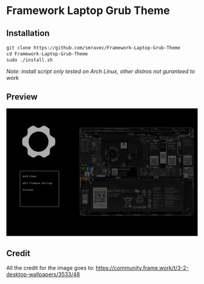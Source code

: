 # Framework Laptop Grub Theme
## Installation
```
git clone https://github.com/smravec/Framework-Laptop-Grub-Theme
cd Framework-Laptop-Grub-Theme
sudo ./install.sh
```
*Note: install script only tested on Arch Linux, other distros not guranteed to work*
## Preview
<img src ="/Variant1-preview.png"/>

## Credit
All the credit for the image goes to: https://community.frame.work/t/3-2-desktop-wallpapers/3533/48
